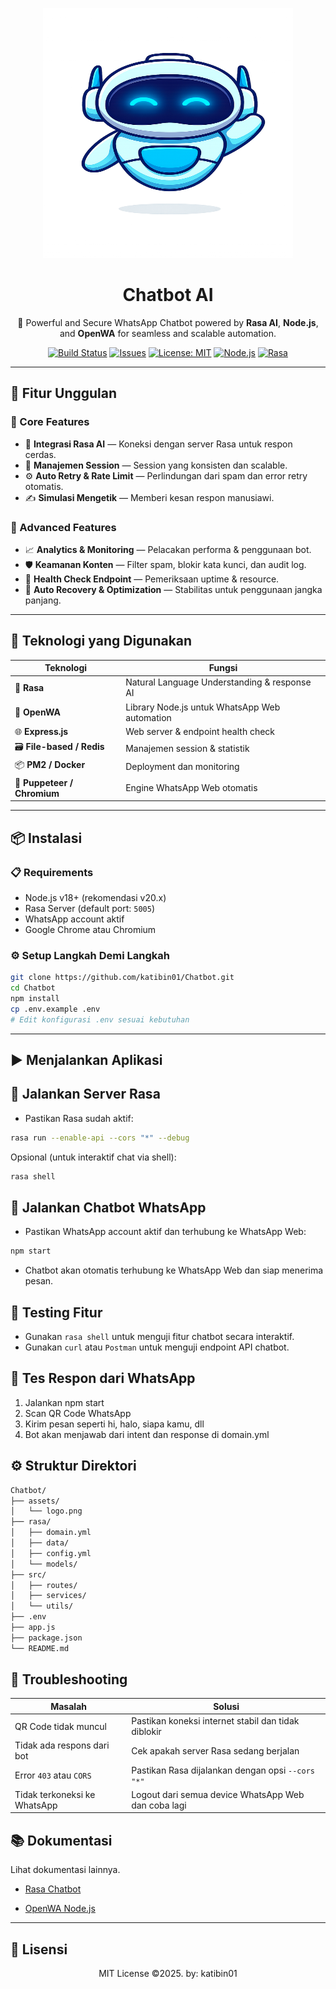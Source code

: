 <p align="center">
  <img src="https://raw.githubusercontent.com/katibin01/Chatbot/main/assets/logo.png" width="400" height="400" alt="Chatbot WhatsApp AI Logo" />
</p>

<h1 align="center">Chatbot AI</h1>

<p align="center">
  🤖 Powerful and Secure WhatsApp Chatbot powered by <strong>Rasa AI</strong>, <strong>Node.js</strong>, and <strong>OpenWA</strong> for seamless and scalable automation.
</p>

<p align="center">
  <a href="https://github.com/katibin01/Chatbot/actions"><img alt="Build Status" src="https://img.shields.io/github/actions/workflow/status/katibin01/Chatbot/main.yml"></a>
  <a href="https://github.com/katibin01/Chatbot/issues"><img alt="Issues" src="https://img.shields.io/github/issues/katibin01/Chatbot"></a>
  <a href="LICENSE"><img alt="License: MIT" src="https://img.shields.io/github/license/katibin01/Chatbot"></a>
  <a href="#"><img alt="Node.js" src="https://img.shields.io/badge/Node.js-18.x-green?logo=node.js"></a>
  <a href="#"><img alt="Rasa" src="https://img.shields.io/badge/Rasa-3.x-blue?logo=rasa"></a>
</p>

---

## 🚀 Fitur Unggulan

### 🔹 Core Features
- 🤖 **Integrasi Rasa AI** — Koneksi dengan server Rasa untuk respon cerdas.
- 🧠 **Manajemen Session** — Session yang konsisten dan scalable.
- ⚙️ **Auto Retry & Rate Limit** — Perlindungan dari spam dan error retry otomatis.
- ✍️ **Simulasi Mengetik** — Memberi kesan respon manusiawi.

### 🔸 Advanced Features
- 📈 **Analytics & Monitoring** — Pelacakan performa & penggunaan bot.
- 🛡️ **Keamanan Konten** — Filter spam, blokir kata kunci, dan audit log.
- 🏥 **Health Check Endpoint** — Pemeriksaan uptime & resource.
- 🔁 **Auto Recovery & Optimization** — Stabilitas untuk penggunaan jangka panjang.

---

## 🧰 Teknologi yang Digunakan

| Teknologi | Fungsi |
|----------|--------|
| 🧠 **Rasa** | Natural Language Understanding & response AI |
| 💬 **OpenWA** | Library Node.js untuk WhatsApp Web automation |
| 🌐 **Express.js** | Web server & endpoint health check |
| 🗃️ **File-based / Redis** | Manajemen session & statistik |
| 📦 **PM2 / Docker** | Deployment dan monitoring |
| 📝 **Puppeteer / Chromium** | Engine WhatsApp Web otomatis |

---

## 📦 Instalasi

### 📋 Requirements
- Node.js v18+ (rekomendasi v20.x)
- Rasa Server (default port: `5005`)
- WhatsApp account aktif
- Google Chrome atau Chromium

### ⚙️ Setup Langkah Demi Langkah
```bash
git clone https://github.com/katibin01/Chatbot.git
cd Chatbot
npm install
cp .env.example .env
# Edit konfigurasi .env sesuai kebutuhan
```

---

## ▶️ Menjalankan Aplikasi

## 🔌 Jalankan Server Rasa
- Pastikan Rasa sudah aktif:
```bash
rasa run --enable-api --cors "*" --debug
```
Opsional (untuk interaktif chat via shell):
```bash
rasa shell
```

## 📱 Jalankan Chatbot WhatsApp
- Pastikan WhatsApp account aktif dan terhubung ke WhatsApp Web:
```bash
npm start
```
- Chatbot akan otomatis terhubung ke WhatsApp Web dan siap menerima pesan.

## 🧪 Testing Fitur
- Gunakan `rasa shell` untuk menguji fitur chatbot secara interaktif.
- Gunakan `curl` atau `Postman` untuk menguji endpoint API chatbot.

## 💬 Tes Respon dari WhatsApp
1. Jalankan npm start
2. Scan QR Code WhatsApp
3. Kirim pesan seperti hi, halo, siapa kamu, dll
4. Bot akan menjawab dari intent dan response di domain.yml

## ⚙️ Struktur Direktori
```bash
Chatbot/
├── assets/
│   └── logo.png
├── rasa/
│   ├── domain.yml
│   ├── data/
│   ├── config.yml
│   └── models/
├── src/
│   ├── routes/
│   ├── services/
│   └── utils/
├── .env
├── app.js
├── package.json
└── README.md
```

## 🚧 Troubleshooting

|             Masalah               |                       Solusi                           |
| --------------------------------- | ------------------------------------------------------ |
| QR Code tidak muncul              | Pastikan koneksi internet stabil dan tidak diblokir    |
| Tidak ada respons dari bot        | Cek apakah server Rasa sedang berjalan                 |
| Error `403` atau `CORS`           | Pastikan Rasa dijalankan dengan opsi `--cors "*"`      |
| Tidak terkoneksi ke WhatsApp      | Logout dari semua device WhatsApp Web dan coba lagi    |

## 📚 Dokumentasi
Lihat dokumentasi lainnya.

- [Rasa Chatbot](https://rasa.com/docs/rasa/)
<!-- - [WhatsApp Web API](https://developers.facebook.com/docs/whatsapp/api/) -->
- [OpenWA Node.js](https://docs.openwa.dev/)

---

## 📜 Lisensi
<p align="center">MIT License ©2025. by: katibin01</p>
